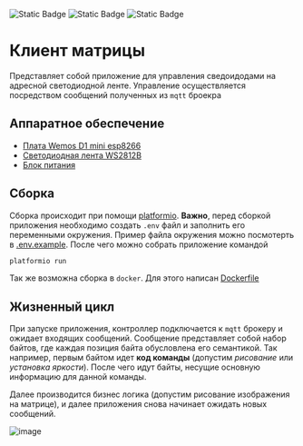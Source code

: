 ![Static Badge](https://img.shields.io/badge/platformio-6.1.16-blue?logo=platformio)
![Static Badge](https://img.shields.io/badge/mqtt-2.0.18-blue?logo=mqtt)
![Static Badge](https://img.shields.io/badge/docker-25.0.4-blue?logo=docker)

# Клиент матрицы

Представляет собой приложение для управления сведоидодами на адресной светодиодной ленте. Управление осуществляется посредством сообщений полученных из `mqtt` броекра

## Аппаратное обеспечение

- [Плата Wemos D1 mini esp8266](https://giant4.ru/catalog/controller/wemos-d1/)
- [Светодиодная лента WS2812B](https://sl.aliexpress.ru/p?key=NHXG39D)
- [Блок питания](https://giant4.ru/catalog/bloki_pitaniya_5v/60w-ip20-5v/)

## Сборка

Сборка происходит при помощи [platformio](https://platformio.org/). **Важно**, перед сборкой приложения необходимо создать `.env` файл и заполнить его переменными окружения. Пример файла окружения можно посмотерть в [.env.example](https://github.com/awrura/matrix/blob/main/.env.example).
После чего можно собрать приложение командой
```bash
platformio run
```

Так же возможна сборка в `docker`. Для этого написан [Dockerfile](https://github.com/awrura/matrix/blob/main/docker/Dockerfile)

## Жизненный цикл

При запуске приложения, контроллер подключается к `mqtt` брокеру и ожидает входящих сообщений. Сообщение представляет собой набор байтов, где каждая позиция байта обусловлена его семантикой. Так например, первым байтом идет **код команды** (допустим _рисование_ или _установка яркости_). После чего идут байты, несущие основную информацию для данной команды. 

Далее производится бизнес логика (допустим рисование изображения на матрице), и далее приложения снова начинает ожидать новых сообщений.

![image](https://github.com/user-attachments/assets/bd4018b9-e7fc-4140-9a9e-bb44c3c3507c)
